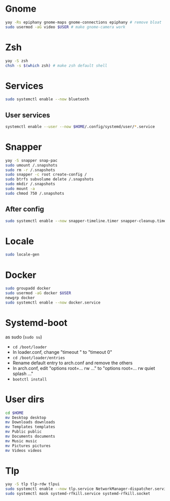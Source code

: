 # Gnome

```sh
yay -Rs epiphany gnome-maps gnome-connections epiphany # remove bloat
sudo usermod -aG video $USER # make gnome-camera work
```

# Zsh

```sh
yay -S zsh
chsh -s $(which zsh) # make zsh default shell
```

# Services

```sh
sudo systemctl enable --now bluetooth
```

## User services

```sh
systemctl enable --user --now $HOME/.config/systemd/user/*.service
```

# Snapper

```sh
yay -S snapper snap-pac
sudo umount /.snapshots
sudo rm -r /.snapshots
sudo snapper -c root create-config /
sudo btrfs subvolume delete /.snapshots
sudo mkdir /.snapshots
sudo mount -a
sudo chmod 750 /.snapshots
```

## After config

```sh
sudo systemctl enable --now snapper-timeline.timer snapper-cleanup.timer
```

# Locale

```sh
sudo locale-gen
```

# Docker

```sh
sudo groupadd docker
sudo usermod -aG docker $USER
newgrp docker
sudo systemctl enable --now docker.service
```

# Systemd-boot

as sudo (`sudo su`)
- `cd /boot/loader`
- In loader.conf, change "timeout <x>" to "timeout 0"
- `cd /boot/loader/entries`
- Rename default entry to arch.conf and remove the others
- In arch.conf, edit "options root=... rw ..." to "options root=... rw quiet splash ..."
- `bootctl install`


# User dirs

```sh
cd $HOME
mv Desktop desktop
mv Downloads downloads
mv Templates templates
mv Public public
mv Documents documents
mv Music music
mv Pictures pictures
mv Videos videos
```

# Tlp

```sh
yay -S tlp tlp-rdw tlpui
sudo systemctl enable --now tlp.service NetworkManager-dispatcher.service
sudo systemctl mask systemd-rfkill.service systemd-rfkill.socket
```